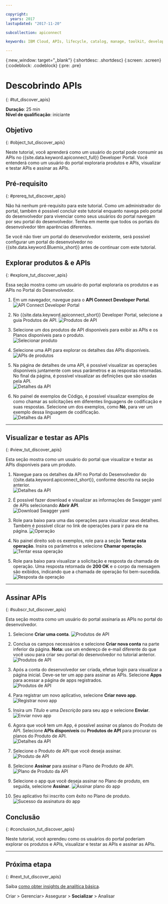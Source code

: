 ```yaml
---

copyright:
  years: 2017
lastupdated: "2017-11-20"

subcollection: apiconnect

keywords: IBM Cloud, APIs, lifecycle, catalog, manage, toolkit, develop, dev portal, tutorial

---
```


{:new_window: target="_blank"}
{:shortdesc: .shortdesc}
{:screen: .screen}
{:codeblock: .codeblock}
{:pre: .pre}

# Descobrindo APIs
{: #tut_discover_apis}

**Duração**: 25 min  
**Nível de qualificação**: iniciante  

## Objetivo
{: #object_tut_discover_apis}

Neste tutorial, você aprenderá como um usuário do portal pode consumir as APIs no {{site.data.keyword.apiconnect_full}} Developer Portal. Você entenderá como um usuário do portal exploraria produtos e APIs, visualizar e testar APIs e assinar as APIs. 

## Pré-requisito
{: #prereq_tut_discover_apis}

Não há nenhum pré-requisito para este tutorial. Como um administrador do portal, também é possível concluir este tutorial enquanto navega pelo portal do desenvolvedor para vivenciar como seus usuários do portal navegam por seu portal do desenvolvedor. Tenha em mente que todos os portais do desenvolvedor têm aparências diferentes. 

Se você não tiver um portal do desenvolvedor existente, será possível configurar um portal do desenvolvedor no {{site.data.keyword.Bluemix_short}} antes de continuar com este tutorial.

## Explorar produtos & e APIs
{: #explore_tut_discover_apis}

Essa seção mostra como um usuário do portal exploraria os produtos e as APIs no Portal do Desenvolvedor.

1. Em um navegador, navegue para o **API Connect Developer Portal**.
![API Connect Developer Portal](images/11-developer-portal.png)

2. No {{site.data.keyword.apiconnect_short}} Developer Portal, selecione a guia Produtos de API.
![Produtos de API](images/12-API-products.png)

3. Selecione um dos produtos de API disponíveis para exibir as APIs e os Planos disponíveis para o produto.  
  ![Selecionar produto](images/13-product.png)

4. Selecione uma API para explorar os detalhes das APIs disponíveis.  
  ![APIs de produtos](images/14-api.png)

5. Na página de detalhes de uma API, é possível visualizar as operações disponíveis juntamente com seus parâmetros e as respostas retornadas. No final da página, é possível visualizar as definições que são usadas pela API.  
  ![Detalhes da API](images/15-details.png) 

6. No painel de exemplos de Código, é possível visualizar exemplos de como chamar as solicitações em diferentes linguagens de codificação e suas respostas. Selecione um dos exemplos, como **Nó**, para ver um exemplo dessa linguagem de codificação.  
  ![Detalhes da API](images/16-examples.png) 

---

## Visualizar e testar as APIs
{: #view_tut_discover_apis}

Esta seção mostra como um usuário do portal que visualizar e testar as APIs disponíveis para um produto. 

1. Navegue para os detalhes da API no Portal do Desenvolvedor do {{site.data.keyword.apiconnect_short}}, conforme descrito na seção anterior.  
  ![Detalhes da API](images/21-details.png) 

2. É possível fazer download e visualizar as informações de Swagger yaml de APIs selecionando **Abrir API**.  
  ![Download Swagger yaml](images/22-swagger.png) 

3. Role para baixo para uma das operações para visualizar seus detalhes. Também é possível clicar no link de operações para ir para ele na página.
![Operação](images/23-operation.png)

4. No painel direito sob os exemplos, role para a seção **Tentar esta operação**. Insira os parâmetros e selecione **Chamar operação**.  
  ![Tentar essa operação](images/24-try-this-operation.png)

5. Role para baixo para visualizar a solicitação e resposta da chamada de operação. Uma resposta retornada de **200 OK** e o corpo da mensagem são exibidos, indicando que a chamada de operação foi bem-sucedida.  
  ![Resposta da operação](images/25-operation-response.png)

---

## Assinar APIs
{: #subscr_tut_discover_apis}

Esta seção mostra como um usuário do portal assinaria as APIs no portal do desenvolvedor. 

1. Selecione **Criar uma conta**.
![Produtos de API](images/31-create-account.png)

2. Conclua os campos necessários e selecione **Criar nova conta** na parte inferior da página. 
**Nota:** use um endereço de e-mail diferente do que você usou para criar seu portal do desenvolvedor no tutorial anterior.
![Produtos de API](images/32-create-new-account.png)

3. Após a conta do desenvolvedor ser criada, efetue login para visualizar a página inicial. Deve-se ter um app para assinar as APIs. Selecione **Apps** para acessar a página de apps registrados.  
  ![Produtos de API](images/33-login.png)

4. Para registrar um novo aplicativo, selecione **Criar novo app**.  
  ![Registrar novo app](images/34-create-new-app.png)

5. Insira um *Título* e uma *Descrição* para seu app e selecione **Enviar**.  
  ![Enviar novo app](images/35-submit-new-app.png) 

6. Agora que você tem um App, é possível assinar os planos do Produto de API. Selecione **APIs disponíveis** ou **Produtos de API** para procurar os planos do Produto de API.  
  ![Detalhes da API](images/36-api-products.png) 

7. Selecione o Produto de API que você deseja assinar.  
  ![Produto de API](images/37-select-product.png) 

8. Selecione **Assinar** para assinar o Plano de Produto de API.  
  ![Plano de Produto da API](images/38-subscribe-plan.png) 

9. Selecione o app que você deseja assinar no Plano de produto, em seguida, selecione **Assinar**.
![Assinar plano do app](images/39-subscribe-app-plan.png) 

10. Seu aplicativo foi inscrito com êxito no Plano de produto.
![Sucesso da assinatura do app](images/310-subscribe-success.png) 

## Conclusão
{: #conclusion_tut_discover_apis}

Neste tutorial, você aprendeu como os usuários do portal poderiam explorar os produtos e APIs, visualizar e testar as APIs e assinar as APIs. 

---

## Próxima etapa
{: #next_tut_discover_apis}

Saiba [como obter insights de analítica básica](/docs/services/apiconnect/tutorials?topic=apiconnect-tut_insights_analytics).

Criar > Gerenciar> Assegurar > **Socializar** > Analisar  



